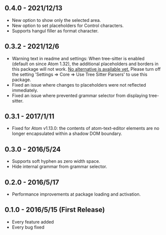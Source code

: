 ## 0.4.0 - 2021/12/13
* New option to show only the selected area.
* New option to set placeholders for Control characters.
* Supports hangul filler as format character.

## 0.3.2 - 2021/12/6
* Warning text in readme and settings: When tree-sitter is enabled (default on since Atom 1.32), the additional placeholders and borders in this package will not work. [No alternative is available yet.](https://github.com/atom/atom/issues/18196#issuecomment-432741331) Please turn off the setting 'Settings => Core => Use Tree Sitter Parsers' to use this package.
* Fixed an issue where changes to placeholders were not reflected immediately.
* Fixed an issue where prevented grammar selector from displaying tree-sitter.

## 0.3.1 - 2017/1/11
* Fixed for Atom v1.13.0: the contents of atom-text-editor elements are no longer encapsulated within a shadow DOM boundary.

## 0.3.0 - 2016/5/24
* Supports soft hyphen as zero width space.
* Hide internal grammar from grammar selector.

## 0.2.0 - 2016/5/17
* Performance improvements at package loading and activation.

## 0.1.0 - 2016/5/15 (First Release)
* Every feature added
* Every bug fixed

